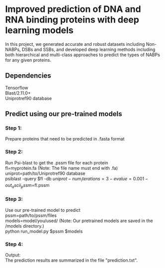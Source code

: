 # Improved prediction of DNA and RNA binding proteins with deep learning models
In this project, we generated accurate and robust datasets including Non-NABPs, DSBs and SSBs, and developed deep learning methods including both hierarchical and multi-class approaches to predict the types of NABPs for any given proteins.

## Dependencies
Tensorflow \
Blast/2.11.0+ \
Uniprotref90 database

## Predict using our pre-trained models

### Step 1: 
Prepare proteins that need to be predicted in .fasta format
### Step 2: 
Run Psi-blast to get the .pssm file for each protein \
fl=myprotein.fa (Note: The file name must end with .fa) \
uniprot=path/to/Uniprotref90 database \
psiblast -query $fl -db $uniprot -num_iterations=3 -evalue=0.001 -out_ascii_pssm=$fl.pssm
### Step 3: 
Use our pre-trained model to predict \
pssm=path/to/pssm/files \
models=model/you/used/ (Note: Our pretrained models are saved in the /models directory.) \
python run_model.py $pssm $models
### Step 4: 
Output: \
The prediction results are summarized in the file "prediction.txt".

